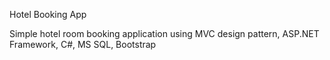 
Hotel Booking App

Simple hotel room booking application using MVC design pattern, ASP.NET Framework, C#, MS SQL, Bootstrap

